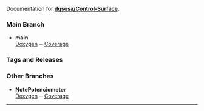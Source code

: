 Documentation for [**dgsosa/Control-Surface**](https://github.com/dgsosa/Control-Surface).

### Main Branch

- **main**  
  [Doxygen](Doxygen/index.html) ─ [Coverage](Coverage/index.html)

### Tags and Releases


### Other Branches

- **NotePotenciometer**  
  [Doxygen](NotePotenciometer/Doxygen/index.html) ─ [Coverage](NotePotenciometer/Coverage/index.html)

***

